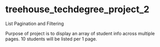 # treehouse_techdegree_project_2
 
List Pagination and Filtering

Purpose of project is to display an array of student info across multiple pages.
10 students will be listed per 1 page.
